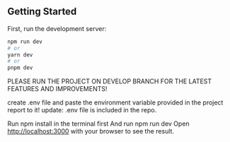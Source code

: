 

## Getting Started

First, run the development server:

```bash
npm run dev
# or
yarn dev
# or
pnpm dev
```
PLEASE RUN THE PROJECT ON  DEVELOP BRANCH FOR THE LATEST FEATURES AND IMPROVEMENTS!  

create .env file and paste the environment variable provided in the project report to it!
update: .env file is included in the repo.

Run npm install in the terminal first
And run npm run dev 
Open [http://localhost:3000](http://localhost:3000) with your browser to see the result.





